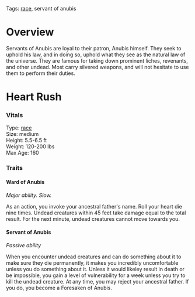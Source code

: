 Tags: [race](Races), servant of anubis

# Overview

Servants of Anubis are loyal to their patron, Anubis himself. They seek to uphold his law, and in doing so, uphold what they see as the natural law of the universe. They are famous for taking down prominent liches, revenants, and other undead. Most carry silvered weapons, and will not hesitate to use them to perform their duties.

# Heart Rush

### Vitals
Type: [race](Races)  
Size: medium  
Height: 5.5-6.5 ft  
Weight: 120-200 lbs  
Max Age: 160  

### Traits

#### Ward of Anubis
*Major ability. Slow.*

As an action, you invoke your ancestral father's name. Roll your heart die nine times. Undead creatures within 45 feet take damage equal to the total result. For the next minute, undead creatures cannot move towards you.

#### Servant of Anubis
*Passive ability*

When you encounter undead creatures and can do something about it to make sure they die permanently, it makes you incredibly uncomfortable unless you do something about it. Unless it would likeley result in death or be impossible, you gain a level of vulnerability for a week unless you try to kill the undead creature. At any time, you may reject your ancestral father. If you do, you become a Foresaken of Anubis.